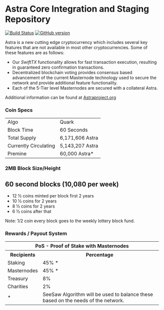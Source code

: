 Astra Core Integration and Staging Repository
=====================================

[![Build Status](https://travis-ci.org/Astracoin/Astra.svg?branch=master)](https://travis-ci.org/Astracoin/Astra) [![GitHub version](https://badge.fury.io/gh/Astracoin%2FAstra.svg)](https://badge.fury.io/gh/Astracoin%2FAstra)

Astra is a new cutting edge cryptocurrency which includes several key features that are not available in most other cryptocurrencies. Some of these features are as follows:
- Our _SwiftTX_ functionality allows for fast transaction execution, resulting in guaranteed zero confirmation transactions.
- Decentralized blockchain voting provides consensus based advancement of the current Masternode technology used to secure the network and provide additional feature functionality.
- Each of the 5-Tier level Masternodes are secured with a collateral Astra.

Additional information can be found at [Astraproject.org](http://www.Astraproject.org) 

### Coin Specs
<table>
<tr><td>Algo</td><td>Quark</td></tr>
<tr><td>Block Time</td><td>60 Seconds</td></tr>
<tr><td>Total Supply</td><td>6,171,606 Astra</td></tr>
<tr><td>Currently Circulating</td><td>5,143,207 Astra</td></tr>
<tr><td>Premine</td><td>60,000 Astra*</td></tr>
</table>

### 2MB Block Size/Height

<p>
<h2>60 second blocks (10,080 per week)</h2>
<ul>
  <li>12 ½ coins minted per block first 2 years</li>
  <li>10 ½ coins for 2 years</li>
  <li>8 ½ coins for 2 years</li>
  <li>6 ½ coins after that</li>
</ul>
<span>Note: 1/2 coin every block goes to the weekly lottery block fund. </span>
</p>

### Rewards / Payout System

<table>
<th colspan=4>PoS - Proof of Stake with Masternodes</th>
<tr><th>Recipients</th><th>Percentage</th></tr>
<tr><td>Staking</td><td>45% *</td></tr>
<tr><td>Masternodes</td><td>45% *</td></tr>
<tr><td>Treasury</td><td>8%</td></tr>
<tr><td>Charities</td><td>2%</td></tr>
<tr><td>*</td><td colspan=3>SeeSaw Algorithm will be used to balance these based on the needs of the network.</td></tr>
</table>
